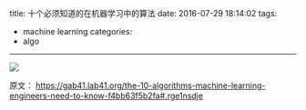 title: 十个必须知道的在机器学习中的算法
date: 2016-07-29 18:14:02
tags:
- machine learning
categories:
- algo
---

![](https://cdn-images-1.medium.com/max/600/1*IBFIDn5MR6e9Yk1qslVoGA.jpeg)

原文：
<https://gab41.lab41.org/the-10-algorithms-machine-learning-engineers-need-to-know-f4bb63f5b2fa#.rge1nsdje>
